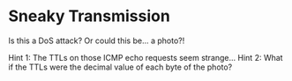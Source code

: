 # Sneaky Transmission

Is this a DoS attack? Or could this be... a photo?!

Hint 1: The TTLs on those ICMP echo requests seem strange...
Hint 2: What if the TTLs were the decimal value of each byte of the photo?
